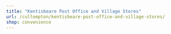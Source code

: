```yaml
---
title: "Kentisbeare Post Office and Village Stores"
url: /cullompton/kentisbeare-post-office-and-village-stores/
shop: convenience
---
```

